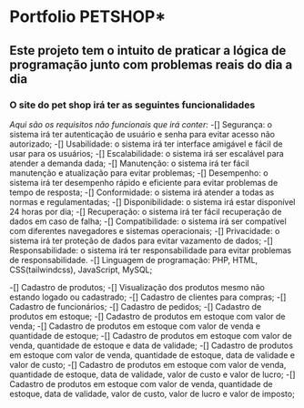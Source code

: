 # Portfolio PETSHOP*

## Este projeto tem o intuito de praticar a lógica de programação junto com problemas reais do dia a dia

### O site do pet shop irá ter as seguintes funcionalidades

*Aqui são os requisitos não funcionais que irá conter:*
-[] Segurança: o sistema irá ter autenticação de usuário e senha para evitar acesso não autorizado;
-[] Usabilidade: o sistema irá ter interface amigável e fácil de usar para os usuários;
-[] Escalabilidade: o sistema irá ser escalável para atender a demanda dada;
-[] Manutenção: o sistema irá ter fácil manutenção e atualização para evitar problemas;
-[] Desempenho: o sistema irá ter desempenho rápido e eficiente para evitar problemas de tempo de resposta;
-[] Conformidade: o sistema irá atender a todas as normas e regulamentadas;
-[] Disponibilidade: o sistema irá estar disponível 24 horas por dia;
-[] Recuperação: o sistema irá ter fácil recuperação de dados em caso de falha;
-[] Compatibilidade: o sistema irá ser compatível com diferentes navegadores e sistemas operacionais;
-[] Privacidade: o sistema irá ter proteção de dados para evitar vazamento de dados;
-[] Responsabilidade: o sistema irá ter responsabilidade para evitar problemas de responsabilidade.
-[] Linguagem de programação: PHP, HTML, CSS(tailwindcss), JavaScript, MySQL;

-[] Cadastro de produtos;
-[] Visualização dos produtos mesmo não estando logado ou cadastrado;
-[] Cadastro de clientes para compras;
-[] Cadastro de funcionários;
-[] Cadastro de pedidos;
-[] Cadastro de produtos em estoque;
-[] Cadastro de produtos em estoque com valor de venda;
-[] Cadastro de produtos em estoque com valor de venda e quantidade de estoque;
-[] Cadastro de produtos em estoque com valor de venda, quantidade de estoque e data de validade;
-[] Cadastro de produtos em estoque com valor de venda, quantidade de estoque, data de validade e valor de custo;
-[] Cadastro de produtos em estoque com valor de venda, quantidade de estoque, data de validade, valor de custo e valor de lucro;
-[] Cadastro de produtos em estoque com valor de venda, quantidade de estoque, data de validade, valor de custo, valor de lucro e valor de imposto;


